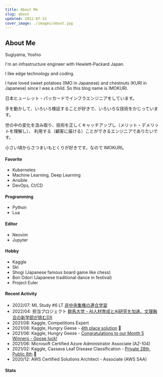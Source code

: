 ```yaml
---
title: About Me
slug: about
updated: 2022-07-15
cover_image: ./images/about.jpg
---
```


## About Me

Sugiyama, Yoshio


I'm an infrastructure engineer with Hewlett-Packard Japan.

I like edge technology and coding.

I have loved sweet potatoes (IMO in Japanese) and chestnuts (KURI in Japanese) since I was a child.
So this blog name is IMOKURI.


日本ヒューレット・パッカードでインフラエンジニアをしています。

手を動かして、いろいろ検証することが好きで、いろいろな技術をかじっています。

世の中の変化を汲み取り、技術を正しくキャッチアップし（メリット・デメリットを理解し）、
利用する（顧客に届ける）ことができるエンジニアでありたいです。

小さい頃からさつまいもとくりが好きです。なので IMOKURI。


#### Favorite

- Kubernetes
- Machine Learning, Deep Learning
- Ansible
- DevOps, CI/CD

#### Programming

- Python
- Lua

#### Editor

- Neovim
- Jupyter

#### Hobby

- Kaggle
- Ski
- Shogi (Japanese famous board game like chess)
- Bon Odori (Japanese traditional dance in festival)
- Project Euler

#### Recent Activity

- 2022/07: ML Study #6 LT [非中央集権の連合学習](https://speakerdeck.com/imokuri/decentralized-federated-learning-with-blockchain)
- 2022/04: 担当プロジェクト [群馬大学 - AI人材育成とAI研究を加速、文理融合の新学部が挑むDX](https://www.hpe.com/jp/ja/customer-case-studies/services-gunma-u.html)
- 2021/08: Kaggle, Competitions Expert
- 2021/08: Kaggle, Hungry Geese - [4th place solution](https://www.kaggle.com/c/hungry-geese/discussion/263690) 🥇
- 2021/06: Kaggle, Hungry Geese - [Congratulations to our Month 5 Winners - Goose luck!](https://www.kaggle.com/c/hungry-geese/discussion/248986)
- 2021/06: Microsoft Certified Azure Administrator Associate (AZ-104)
- 2021/02: Kaggle, Cassava Leaf Disease Classification - [Private 28th, Public 8th](https://www.kaggle.com/c/cassava-leaf-disease-classification/discussion/220599) 🥈
- 2020/12: AWS Certified Solutions Architect - Associate (AWS SAA)

#### Stats
